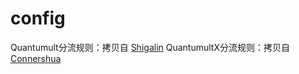 # config
Quantumult分流规则：拷贝自 [Shigalin](https://github.com/shigalin/Config "单击访问")
QuantumultX分流规则：拷贝自[Connershua](https://github.com/DivineEngine/Profiles/tree/master/Quantumult "单击访问")
